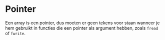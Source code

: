 # Pointer
Een array is een pointer, dus moeten er geen tekens voor staan wanneer je hem
gebruikt in functies die een pointer als argument hebben, zoals `fread` of
`fwrite`.